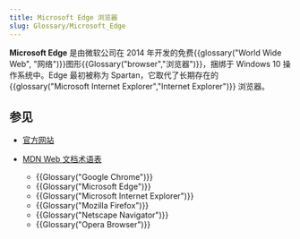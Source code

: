 ```yaml
---
title: Microsoft Edge 浏览器
slug: Glossary/Microsoft_Edge
---
```


**Microsoft Edge** 是由微软公司在 2014 年开发的免费{{glossary("World Wide Web", "网络")}}图形{{Glossary("browser","浏览器")}}，捆绑于 Windows 10 操作系统中。Edge 最初被称为 Spartan，它取代了长期存在的 {{glossary("Microsoft Internet Explorer","Internet Explorer")}} 浏览器。

## 参见

- [官方网站](https://www.microsoft.com/edge)
- [MDN Web 文档术语表](/zh-CN/docs/Glossary)

  - {{Glossary("Google Chrome")}}
  - {{Glossary("Microsoft Edge")}}
  - {{Glossary("Microsoft Internet Explorer")}}
  - {{Glossary("Mozilla Firefox")}}
  - {{Glossary("Netscape Navigator")}}
  - {{Glossary("Opera Browser")}}
